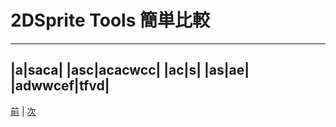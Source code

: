 
# 2DSprite Tools 簡単比較 

--- 

|a|saca|
|asc|acacwcc|
|ac|s|
|as|ae|
|adwwcef|tfvd|
---


[前](https://github.com/175B005/weekreport4) | [次](https://github.com/175B005/weekreport6)
